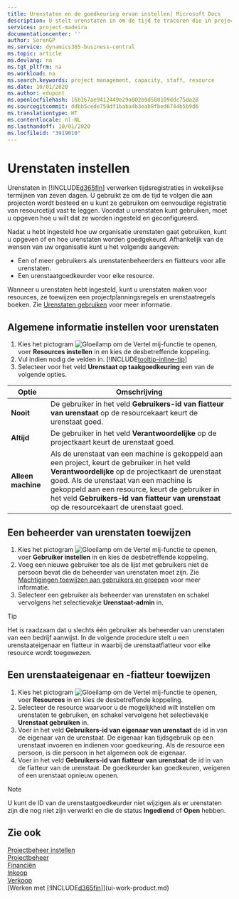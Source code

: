 ```yaml
---
title: Urenstaten en de goedkeuring ervan instellen| Microsoft Docs
description: U stelt urenstaten in om de tijd te traceren die in projecten en resources wordt gebruikt, wat u helpt bij projectbeheer, personeelsbezetting en capaciteit
services: project-madeira
documentationcenter: ''
author: SorenGP
ms.service: dynamics365-business-central
ms.topic: article
ms.devlang: na
ms.tgt_pltfrm: na
ms.workload: na
ms.search.keywords: project management, capacity, staff, resource
ms.date: 10/01/2020
ms.author: edupont
ms.openlocfilehash: 16b167ae9412449e29a002b9d588109ddc75da28
ms.sourcegitcommit: ddbb5cede750df1baba4b3eab8fbed6744b5b9d6
ms.translationtype: HT
ms.contentlocale: nl-NL
ms.lasthandoff: 10/01/2020
ms.locfileid: "3919010"
---
```

# <a name="set-up-time-sheets"></a>Urenstaten instellen
Urenstaten in [!INCLUDE[d365fin](includes/d365fin_md.md)] verwerken tijdsregistraties in wekelijkse termijnen van zeven dagen. U gebruikt ze om de tijd te volgen die aan projecten wordt besteed en u kunt ze gebruiken om eenvoudige registratie van resourcetijd vast te leggen. Voordat u urenstaten kunt gebruiken, moet u opgeven hoe u wilt dat ze worden ingesteld en geconfigureerd.

Nadat u hebt ingesteld hoe uw organisatie urenstaten gaat gebruiken, kunt u opgeven of en hoe urenstaten worden goedgekeurd. Afhankelijk van de wensen van uw organisatie kunt u het volgende aangeven:

* Een of meer gebruikers als urenstatenbeheerders en fiatteurs voor alle urenstaten.
* Een urenstaatgoedkeurder voor elke resource.

Wanneer u urenstaten hebt ingesteld, kunt u urenstaten maken voor resources, ze toewijzen een projectplanningsregels en urenstaatregels boeken. Zie [Urenstaten gebruiken](projects-how-use-time-sheets.md) voor meer informatie.

## <a name="to-set-up-general-information-for-time-sheets"></a>Algemene informatie instellen voor urenstaten
1. Kies het pictogram ![Gloeilamp om de Vertel mij-functie te openen](media/ui-search/search_small.png "Vertel me wat u wilt doen"), voer **Resources instellen** in en kies de desbetreffende koppeling.  
2. Vul indien nodig de velden in. [!INCLUDE[tooltip-inline-tip](includes/tooltip-inline-tip_md.md)]
3. Selecteer voor het veld **Urenstaat op taakgoedkeuring** een van de volgende opties.

| Optie | Omschrijving |
| --- | --- |
| **Nooit** |De gebruiker in het veld **Gebruikers-id van fiatteur van urenstaat** op de resourcekaart keurt de urenstaat goed. |
| **Altijd** |De gebruiker in het veld **Verantwoordelijke** op de projectkaart keurt de urenstaat goed. |
| **Alleen machine** |Als de urenstaat van een machine is gekoppeld aan een project, keurt de gebruiker in het veld **Verantwoordelijke** op de projectkaart de urenstaat goed. Als de urenstaat van een machine is gekoppeld aan een resource, keurt de gebruiker in het veld **Gebruikers-id van fiatteur van urenstaat** op de resourcekaart de urenstaat goed. |

## <a name="to-assign-a-time-sheet-administrator"></a>Een beheerder van urenstaten toewijzen
1. Kies het pictogram ![Gloeilamp om de Vertel mij-functie te openen](media/ui-search/search_small.png "Vertel me wat u wilt doen"), voer **Gebruiker instellen** in en kies de desbetreffende koppeling.  
2. Voeg een nieuwe gebruiker toe als de lijst met gebruikers niet de persoon bevat die de beheerder van urenstaten moet zijn. Zie [Machtigingen toewijzen aan gebruikers en groepen](ui-define-granular-permissions.md) voor meer informatie.
3. Selecteer een gebruiker als beheerder van urenstaten en schakel vervolgens het selectievakje **Urenstaat-admin** in.  

> [!TIP]  
>   Het is raadzaam dat u slechts één gebruiker als beheerder van urenstaten van een bedrijf aanwijst. In de volgende procedure stelt u een urenstaateigenaar en fiatteur in waarbij de urenstaatfiatteur voor elke resource wordt toegewezen.  

## <a name="to-assign-a-time-sheets-owner-and-approver"></a>Een urenstaateigenaar en -fiatteur toewijzen
1. Kies het pictogram ![Gloeilamp om de Vertel mij-functie te openen](media/ui-search/search_small.png "Vertel me wat u wilt doen"), voer **Resources** in en kies de desbetreffende koppeling.
2. Selecteer de resource waarvoor u de mogelijkheid wilt instellen om urenstaten te gebruiken, en schakel vervolgens het selectievakje **Urenstaat gebruiken** in.  
3. Voer in het veld **Gebruikers-id van eigenaar van urenstaat** de id in van de eigenaar van de urenstaat. De eigenaar kan tijdsgebruik op een urenstaat invoeren en indienen voor goedkeuring. Als de resource een persoon, is die persoon in het algemeen ook de eigenaar.  
4. Voer in het veld **Gebruikers-id van fiatteur van urenstaat** de id in van de fiatteur van de urenstaat. De goedkeurder kan goedkeuren, weigeren of een urenstaat opnieuw openen.  

> [!NOTE]  
>   U kunt de ID van de urenstaatgoedkeurder niet wijzigen als er urenstaten zijn die nog niet zijn verwerkt en die de status **Ingediend** of **Open** hebben.

## <a name="see-also"></a>Zie ook
[Projectbeheer instellen](projects-setup-projects.md)  
[Projectbeheer](projects-manage-projects.md)  
[Financiën](finance.md)  
[Inkoop](purchasing-manage-purchasing.md)         
[Verkoop](sales-manage-sales.md)      
[Werken met [!INCLUDE[d365fin](includes/d365fin_md.md)]](ui-work-product.md)  
